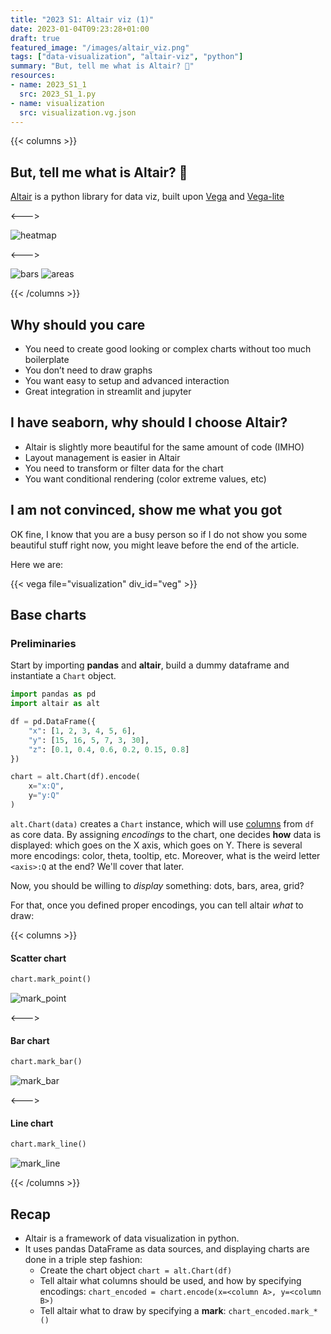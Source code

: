 ```yaml
---
title: "2023 S1: Altair viz (1)"
date: 2023-01-04T09:23:28+01:00
draft: true
featured_image: "/images/altair_viz.png"
tags: ["data-visualization", "altair-viz", "python"]
summary: "But, tell me what is Altair? 🤔"
resources:
- name: 2023_S1_1
  src: 2023_S1_1.py
- name: visualization
  src: visualization.vg.json
---
```


{{< columns >}} 

## But, tell me what is Altair? 🤔

[Altair](https://altair-viz.github.io/) is a python library for data viz, built upon [Vega](https://vega.github.io/) and [Vega-lite](https://vega.github.io/vega-lite/)

<--->


![heatmap](/images/2023_S1_1.png)

<--->

![bars](/images/2023_S1_5.png)
![areas](/images/2023_S1_3.png)


{{< /columns >}}


## Why should you care

- You need to create good looking or complex charts without too much boilerplate
- You don’t need to draw graphs
- You want easy to setup and advanced interaction
- Great integration in streamlit and jupyter
  

## I have seaborn, why should I choose Altair?

- Altair is slightly more beautiful for the same amount of code (IMHO)
- Layout management is easier in Altair
- You need to transform or filter data for the chart
- You want conditional rendering (color extreme values, etc)


## I am not convinced, show me what you got
OK fine, I know that you are a busy person so if I do not show you some beautiful stuff right now, you might leave before the end of the article.

Here we are:

{{< vega file="visualization" div_id="veg" >}}


## Base charts


### Preliminaries

Start by importing **pandas** and **altair**, build a dummy dataframe and 
instantiate a `Chart` object.

```python
import pandas as pd
import altair as alt

df = pd.DataFrame({
    "x": [1, 2, 3, 4, 5, 6], 
    "y": [15, 16, 5, 7, 3, 30],
    "z": [0.1, 0.4, 0.6, 0.2, 0.15, 0.8]
})

chart = alt.Chart(df).encode(
    x="x:Q", 
    y="y:Q"
)
```
`alt.Chart(data)` creates a `Chart` instance, which will use <u>columns</u> from `df` as core data.
By assigning *encodings* to the chart, one decides **how** data is displayed: which goes on the X axis, which goes on Y. There is several more encodings: color, theta, tooltip, etc. Moreover, what is the weird letter `<axis>:Q` at the end? We'll cover that later.


Now, you should be willing to *display* something: dots, bars, area, grid?

For that, once you defined proper encodings, you can tell altair *what* to draw:


{{< columns >}}
#### Scatter chart

```python
chart.mark_point()
```

![mark_point](/images/mark_point.png)

<--->
#### Bar chart

```python
chart.mark_bar()
```

![mark_bar](/images/mark_bar.png)

<--->
#### Line chart

```python
chart.mark_line()
```

![mark_line](/images/mark_line.png)

{{< /columns >}}


## Recap

- Altair is a framework of data visualization in python. 
- It uses pandas DataFrame as data sources, and displaying charts are done in a triple step fashion:
  - Create the chart object `chart = alt.Chart(df)`
  - Tell altair what columns should be used, and how by specifying encodings: `chart_encoded = chart.encode(x=<column A>, y=<column B>)`
  - Tell altair what to draw by specifying a **mark**: `chart_encoded.mark_*()`



